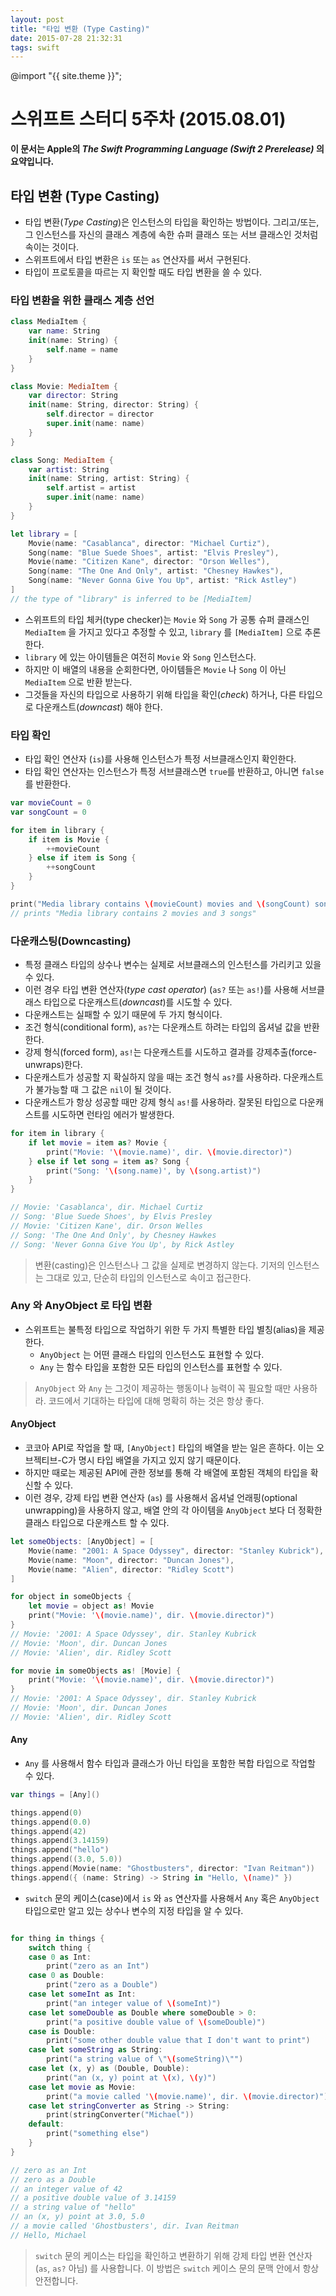 ```yaml
---
layout: post
title: "타입 변환 (Type Casting)"
date: 2015-07-28 21:32:31
tags: swift
---
```

@import "{{ site.theme }}";

# 스위프트 스터디 5주차 (2015.08.01)

**이 문서는 Apple의 _The Swift Programming Language (Swift 2 Prerelease)_ 의 요약입니다.**

## 타입 변환 (Type Casting)

- 타입 변환(*Type Casting*)은 인스턴스의 타입을 확인하는 방법이다. 그리고/또는, 그 인스턴스를 자신의 클래스 계층에 속한 슈퍼 클래스 또는 서브 클래스인 것처럼 속이는 것이다.
- 스위프트에서 타입 변환은 `is` 또는 `as` 연산자를 써서 구현된다.
- 타입이 프로토콜을 따르는 지 확인할 때도 타입 변환을 쓸 수 있다.

### 타입 변환을 위한 클래스 계층 선언

```swift
class MediaItem {
    var name: String
    init(name: String) {
        self.name = name
    }
}
```

```swift
class Movie: MediaItem {
    var director: String
    init(name: String, director: String) {
        self.director = director
        super.init(name: name)
    }
}

class Song: MediaItem {
    var artist: String
    init(name: String, artist: String) {
        self.artist = artist
        super.init(name: name)
    }
}
```

```swift
let library = [
    Movie(name: "Casablanca", director: "Michael Curtiz"),
    Song(name: "Blue Suede Shoes", artist: "Elvis Presley"),
    Movie(name: "Citizen Kane", director: "Orson Welles"),
    Song(name: "The One And Only", artist: "Chesney Hawkes"),
    Song(name: "Never Gonna Give You Up", artist: "Rick Astley")
]
// the type of "library" is inferred to be [MediaItem]
```

- 스위프트의 타입 체커(type checker)는 `Movie` 와 `Song` 가 공통 슈퍼 클래스인 `MediaItem` 을 가지고 있다고 추정할 수 있고, `library` 를 `[MediaItem]` 으로 추론한다.
- `library` 에 있는 아이템들은 여전히 `Movie` 와 `Song` 인스턴스다.
- 하지만 이 배열의 내용을 순회한다면, 아이템들은 `Movie` 나 `Song` 이 아닌 `MediaItem` 으로 반환 받는다.
- 그것들을 자신의 타입으로 사용하기 위해 타입을 확인(*check*) 하거나, 다른 타입으로 다운캐스트(*downcast*) 해야 한다.

### 타입 확인

- 타입 확인 연산자 (`is`)를 사용해 인스턴스가 특정 서브클래스인지 확인한다.
- 타입 확인 연산자는 인스턴스가 특정 서브클래스면 `true`를 반환하고, 아니면 `false` 를 반환한다.

```swift
var movieCount = 0
var songCount = 0

for item in library {
    if item is Movie {
        ++movieCount
    } else if item is Song {
        ++songCount
    }
}

print("Media library contains \(movieCount) movies and \(songCount) songs")
// prints "Media library contains 2 movies and 3 songs"
```

### 다운캐스팅(Downcasting)

- 특정 클래스 타입의 상수나 변수는 실제로 서브클래스의 인스턴스를 가리키고 있을 수 있다.
- 이런 경우 타입 변환 연산자(*type cast operator*) (`as?` 또는 `as!`)를 사용해 서브클래스 타입으로 다운캐스트(*downcast*)를 시도할 수 있다.
- 다운캐스트는 실패할 수 있기 때문에 두 가지 형식이다.
- 조건 형식(conditional form), `as?`는 다운캐스트 하려는 타입의 옵셔널 값을 반환한다.
- 강제 형식(forced form), `as!`는 다운캐스트를 시도하고 결과를 강제추출(force-unwraps)한다.
- 다운캐스트가 성공할 지 확실하지 않을 때는 조건 형식 `as?`를 사용하라. 다운캐스트가 불가능할 때 그 값은 `nil`이 될 것이다.
- 다운캐스트가 항상 성공할 때만 강제 형식 `as!`를 사용하라. 잘못된 타입으로 다운캐스트를 시도하면 런타임 에러가 발생한다.

```swift
for item in library {
    if let movie = item as? Movie {
        print("Movie: '\(movie.name)', dir. \(movie.director)")
    } else if let song = item as? Song {
        print("Song: '\(song.name)', by \(song.artist)")
    }
}

// Movie: 'Casablanca', dir. Michael Curtiz
// Song: 'Blue Suede Shoes', by Elvis Presley
// Movie: 'Citizen Kane', dir. Orson Welles
// Song: 'The One And Only', by Chesney Hawkes
// Song: 'Never Gonna Give You Up', by Rick Astley
```

> 변환(casting)은 인스턴스나 그 값을 실제로 변경하지 않는다. 기저의 인스턴스는 그대로 있고, 단순히 타입의 인스턴스로 속이고 접근한다.

### Any 와 AnyObject 로 타입 변환

- 스위프트는 불특정 타입으로 작업하기 위한 두 가지 특별한 타입 별칭(alias)을 제공한다.
  - `AnyObject` 는 어떤 클래스 타입의 인스턴스도 표현할 수 있다.
  - `Any` 는 함수 타입을 포함한 모든 타입의 인스턴스를 표현할 수 있다.

> `AnyObject` 와 `Any` 는 그것이 제공하는 행동이나 능력이 꼭 필요할 때만 사용하라. 코드에서 기대하는 타입에 대해 명확히 하는 것은 항상 좋다.

#### AnyObject

- 코코아 API로 작업을 할 때, `[AnyObject]` 타입의 배열을 받는 일은 흔하다. 이는 오브젝티브-C가 명시 타입 배열을 가지고 있지 않기 때문이다.
- 하지만 때로는 제공된 API에 관한 정보를 통해 각 배열에 포함된 객체의 타입을 확신할 수 있다.
- 이런 경우, 강제 타입 변환 연산자 (`as`) 를 사용해서 옵셔널 언래핑(optional unwrapping)을 사용하지 않고, 배열 안의 각 아이템을 `AnyObject` 보다 더 정확한 클래스 타입으로 다운캐스트 할 수 있다.

```swift
let someObjects: [AnyObject] = [
    Movie(name: "2001: A Space Odyssey", director: "Stanley Kubrick"),
    Movie(name: "Moon", director: "Duncan Jones"),
    Movie(name: "Alien", director: "Ridley Scott")
]
```

```swift
for object in someObjects {
    let movie = object as! Movie
    print("Movie: '\(movie.name)', dir. \(movie.director)")
}
// Movie: '2001: A Space Odyssey', dir. Stanley Kubrick
// Movie: 'Moon', dir. Duncan Jones
// Movie: 'Alien', dir. Ridley Scott
```

```swift
for movie in someObjects as! [Movie] {
    print("Movie: '\(movie.name)', dir. \(movie.director)")
}
// Movie: '2001: A Space Odyssey', dir. Stanley Kubrick
// Movie: 'Moon', dir. Duncan Jones
// Movie: 'Alien', dir. Ridley Scott
```

#### Any

- `Any` 를 사용해서 함수 타입과 클래스가 아닌 타입을 포함한 복합 타입으로 작업할 수 있다.

```swift
var things = [Any]()

things.append(0)
things.append(0.0)
things.append(42)
things.append(3.14159)
things.append("hello")
things.append((3.0, 5.0))
things.append(Movie(name: "Ghostbusters", director: "Ivan Reitman"))
things.append({ (name: String) -> String in "Hello, \(name)" })
```

- `switch` 문의 케이스(case)에서 `is` 와 `as` 연산자를 사용해서 `Any` 혹은 `AnyObject` 타입으로만 알고 있는 상수나 변수의 지정 타입을 알 수 있다.

```swift

for thing in things {
    switch thing {
    case 0 as Int:
        print("zero as an Int")
    case 0 as Double:
        print("zero as a Double")
    case let someInt as Int:
        print("an integer value of \(someInt)")
    case let someDouble as Double where someDouble > 0:
        print("a positive double value of \(someDouble)")
    case is Double:
        print("some other double value that I don't want to print")
    case let someString as String:
        print("a string value of \"\(someString)\"")
    case let (x, y) as (Double, Double):
        print("an (x, y) point at \(x), \(y)")
    case let movie as Movie:
        print("a movie called '\(movie.name)', dir. \(movie.director)")
    case let stringConverter as String -> String:
        print(stringConverter("Michael"))
    default:
        print("something else")
    }
}

// zero as an Int
// zero as a Double
// an integer value of 42
// a positive double value of 3.14159
// a string value of "hello"
// an (x, y) point at 3.0, 5.0
// a movie called 'Ghostbusters', dir. Ivan Reitman
// Hello, Michael
```

> `switch` 문의 케이스는 타입을 확인하고 변환하기 위해 강제 타입 변환 연산자 (`as`, `as?` 아님) 를 사용합니다. 이 방법은 `switch` 케이스 문의 문맥 안에서 항상 안전합니다.
